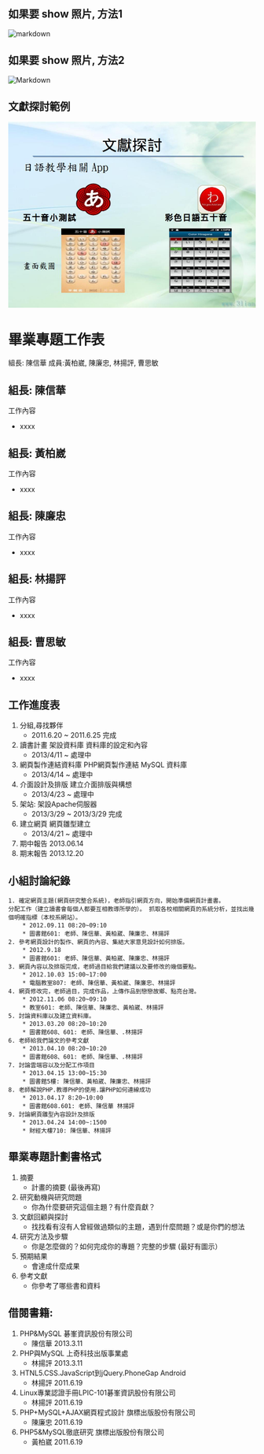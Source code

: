 ## 如果要 show 照片, 方法1 
![markdown](http://www.markdownpro.com/assets/markdown_icon-30aedc351fdf99b362b245f8f45f6b64.png)


## 如果要 show 照片, 方法2 
<img src="http://www.markdownpro.com/assets/markdown_icon-30aedc351fdf99b362b245f8f45f6b64.png" alt="Markdown" style="width: 300px;"/>


## 文獻探討範例
![markdown](images/8.jpg)



# 畢業專題工作表
組長: 陳信華 成員:黃柏崴, 陳廉忠, 林揚評, 曹思敏



## 組長: 陳信華
工作內容

* xxxx


## 組長: 黃柏崴
工作內容

* xxxx


## 組長: 陳廉忠
工作內容

* xxxx


## 組長: 林揚評
工作內容

* xxxx


## 組長: 曹思敏
工作內容

* xxxx



## 工作進度表

1. 分組,尋找夥伴
    * 2011.6.20 ~ 2011.6.25 完成
1. 讀書計畫 架設資料庫  資料庫的設定和內容
    * 2013/4/11 ~   處理中
1. 網頁製作連結資料庫   PHP網頁製作連結 MySQL 資料庫
    * 2013/4/14 ~   處理中
1. 介面設計及排版 建立介面排版與構想
    * 2013/4/23 ~   處理中
1. 架站: 架設Apache伺服器
    * 2013/3/29 ~ 2013/3/29  完成
1. 建立網頁 網頁雛型建立
    * 2013/4/21 ~   處理中
1. 期中報告 2013.06.14
1. 期末報告 2013.12.20


## 小組討論紀錄

```
1. 確定網頁主題(網頁研究整合系統)，老師指引網頁方向，開始準備網頁計畫書。
分配工作（建立讀書會每個人都要互相教導所學的）。 抓取各校相關網頁的系統分析，並找出幾個明確指標（本校系網站）。
    * 2012.09.11 08:20~09:10
    * 圖書館601: 老師、陳信華、黃柏崴、陳廉忠、林揚評
2. 參考網頁設計的製作、網頁的內容、集結大家意見設計如何排版。
    * 2012.9.18
    * 圖書館601: 老師、陳信華、黃柏崴、陳廉忠、林揚評
3. 網頁內容以及排版完成，老師過目給我們建議以及要修改的幾個要點。
    * 2012.10.03 15:00~17:00
    * 電腦教室807: 老師、陳信華、黃柏崴、陳廉忠、林揚評
4. 網頁修改完，老師過目，完成作品，上傳作品到戀戀故鄉、點亮台灣。
    * 2012.11.06 08:20~09:10
    * 教室601: 老師、陳信華、陳廉忠、黃柏崴、林揚評
5. 討論資料庫以及建立資料庫。
    * 2013.03.20 08:20~10:20
    * 圖書館608、601: 老師、陳信華、.林揚評
6. 老師給我們論文的參考文獻
    * 2013.04.10 08:20~10:20
    * 圖書館608、601: 老師、陳信華、.林揚評
7. 討論雲端容以及分配工作項目
    * 2013.04.15 13:00~15:30
    * 圖書館5樓: 陳信華、黃柏崴、陳廉忠、林揚評
8. 老師解說PHP.教導PHP的使用.讓PHP如何連線成功
    * 2013.04.17 8:20~10:00
    * 圖書館608.601: 老師、陳信華 林揚評
9. 討論網頁雛型內容設計及排版
    * 2013.04.24 14:00~:1500
    * 財經大樓710: 陳信華、林揚評
```



## 畢業專題計劃書格式

1. 摘要
    * 計畫的摘要 (最後再寫) 
1. 研究動機與研究問題
    * 你為什麼要研究這個主題？有什麼貢獻？
1. 文獻回顧與探討
    * 找找看有沒有人曾經做過類似的主題，遇到什麼問題？或是你們的想法
1. 研究方法及步驟
    * 你是怎麼做的？如何完成你的專題？完整的步驟 (最好有圖示）
1. 預期結果
    * 會達成什麼成果
1. 參考文獻
    * 你參考了哪些書和資料



## 借閱書籍: 

1. PHP&MySQL 碁峯資訊股份有限公司
    * 陳信華 2013.3.11
1. PHP與MySQL 上奇科技出版事業處
    * 林揚評 2013.3.11
1. HTNL5.CSS.JavaScript到jQuery.PhoneGap Android
    * 林揚評 2011.6.19
1. Linux專業認證手冊LPIC-101碁峯資訊股份有限公司
    * 林揚評 2011.6.19
1. PHP+MySQL+AJAX網頁程式設計 旗標出版股份有限公司
    * 陳廉忠 2011.6.19
1. PHP5&MySQL徹底研究 旗標出版股份有限公司
    * 黃柏崴 2011.6.19
